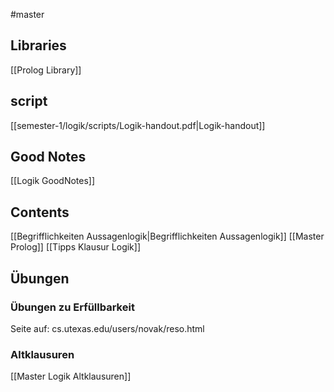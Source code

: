 #master 
## Libraries
[[Prolog Library]]
## script
[[semester-1/logik/scripts/Logik-handout.pdf|Logik-handout]]

## Good Notes
[[Logik GoodNotes]]

## Contents
[[Begrifflichkeiten Aussagenlogik|Begrifflichkeiten Aussagenlogik]]
[[Master Prolog]]
[[Tipps Klausur Logik]]


## Übungen
### Übungen zu Erfüllbarkeit
Seite auf: cs.utexas.edu/users/novak/reso.html
### Altklausuren
[[Master Logik Altklausuren]]
